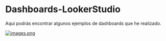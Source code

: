 # Dashboards-LookerStudio

Aqui podrás encontrar algunos ejemplos de dashboards que he realizado.

[![images.png](https://i.postimg.cc/XYtmS2nS/images.png)](https://postimg.cc/sM9w54Bw)
